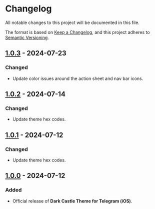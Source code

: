 # Changelog

All notable changes to this project will be documented in this file.

The format is based on [Keep a Changelog](https://keepachangelog.com/en/1.1.0/),
and this project adheres to [Semantic Versioning](https://semver.org/spec/v2.0.0.html).

## [1.0.3] - 2024-07-23

### Changed

- Update color issues around the action sheet and nav bar icons. 

## [1.0.2] - 2024-07-14

### Changed

- Update theme hex codes.

## [1.0.1] - 2024-07-12

### Changed

- Update theme hex codes.

## [1.0.0] - 2024-07-12

### Added

- Official release of **Dark Castle Theme for Telegram (iOS)**.

[1.0.3]: https://github.com/scottgriv/Dark-Castle-Telegram-iOS/compare/v1.0.2...v1.0.3
[1.0.2]: https://github.com/scottgriv/Dark-Castle-Telegram-iOS/compare/v1.0.1...v1.0.2
[1.0.1]: https://github.com/scottgriv/Dark-Castle-Telegram-iOS/compare/v1.0.0...v1.0.1
[1.0.0]: https://github.com/scottgriv/Dark-Castle-Telegram-iOS/releases/tag/v1.0.0
